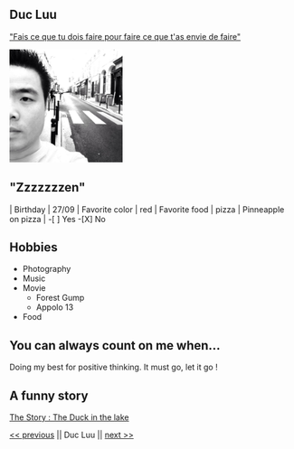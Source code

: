 ## **Duc Luu**

["Fais ce que tu dois faire pour faire ce que t'as envie de faire" ](https://www.youtube.com/watch?v=QnmJEHjPuIU "Hollande discours")

<img src="img_facebook.jpg" alt="photo de profil" width="200"/>

<!-- ![photo de profil facebook](img_facebook.jpg "Photo") -->

## "Zzzzzzzen" 

| Birthday            | 27/09
| Favorite color      | red
| Favorite food       | pizza
| Pinneapple on pizza | -[ ] Yes
                        -[X] No

## Hobbies

* Photography
* Music
* Movie
    * Forest Gump
    * Appolo 13
* Food

## You can always count on me when...

Doing my best for positive thinking. It must go, let it go !

## A funny story

[The Story : The Duck in the lake](https://www.shortstories.net/story-the-ducks-in-the-lake/ "Duck's story")


[<< previous](https://github.com/kingdragox99/markdown-challenge "previous guy") || Duc Luu || [next >>](https://github.com/DorianMairy/DorianMairy "next guy")